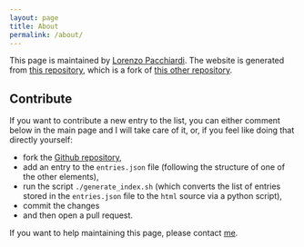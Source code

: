 ```yaml
---
layout: page
title: About
permalink: /about/
---
```


This page is maintained by [Lorenzo Pacchiardi](https://lorypack.github.io/). The website is generated from [this repository](https://github.com/NeuralLikelihoodFreeInference/NeuralLikelihoodFreeInference.github.io), which is a fork of [this other repository](https://github.com/ScoreBasedGenerativeModeling/scorebasedgenerativemodeling.github.io). 

## Contribute

If you want to contribute a new entry to the list, you can either comment below in the main page and I will take care of it, or, if you feel like doing that directly yourself:
  
- fork the [Github repository](https://github.com/NeuralLikelihoodFreeInference/NeuralLikelihoodFreeInference.github.io),
- add an entry to the `entries.json` file (following the structure of one of the other elements),
- run the script `./generate_index.sh` (which converts the list of entries stored in the `entries.json` file to the `html` source via a python script),
- commit the changes
- and then open a pull request.  


If you want to help maintaining this page, please contact [me](https://lorypack.github.io/). 
